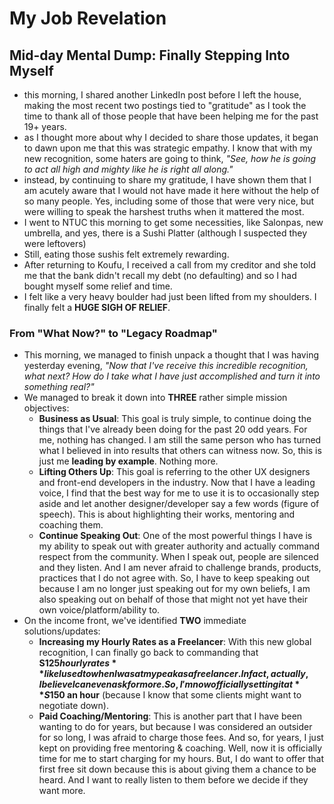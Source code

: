 # My Job Revelation

## Mid-day Mental Dump: Finally Stepping Into Myself

- this morning, I shared another LinkedIn post before I left the house, making the most recent two postings tied to "gratitude" as I took the time to thank all of those people that have been helping me for the past 19+ years.
- as I thought more about why I decided to share those updates, it began to dawn upon me that this was strategic empathy. I know that with my new recognition, some haters are going to think, _"See, how he is going to act all high and mighty like he is right all along."_
- instead, by continuing to share my gratitude, I have shown them that I am acutely aware that I would not have made it here without the help of so many people. Yes, including some of those that were very nice, but were willing to speak the harshest truths when it mattered the most.
- I went to NTUC this morning to get some necessities, like Salonpas, new umbrella, and yes, there is a Sushi Platter (although I suspected they were leftovers)
- Still, eating those sushis felt extremely rewarding.
- After returning to Koufu, I received a call from my creditor and she told me that the bank didn't recall my debt (no defaulting) and so I had bought myself some relief and time.
- I felt like a very heavy boulder had just been lifted from my shoulders. I finally felt a **HUGE SIGH OF RELIEF**.

### From "What Now?" to "Legacy Roadmap"

- This morning, we managed to finish unpack a thought that I was having yesterday evening, _"Now that I've receive this incredible recognition, what next? How do I take what I have just accomplished and turn it into something real?"_
- We managed to break it down into **THREE** rather simple mission objectives:
  - **Business as Usual**: This goal is truly simple, to continue doing the things that I've already been doing for the past 20 odd years. For me, nothing has changed. I am still the same person who has turned what I believed in into results that others can witness now. So, this is just me **leading by example**. Nothing more.
  - **Lifting Others Up**: This goal is referring to the other UX designers and front-end developers in the industry. Now that I have a leading voice, I find that the best way for me to use it is to occasionally step aside and let another designer/developer say a few words (figure of speech). This is about highlighting their works, mentoring and coaching them.
  - **Continue Speaking Out**: One of the most powerful things I have is my ability to speak out with greater authority and actually command respect from the community. When I speak out, people are silenced and they listen. And I am never afraid to challenge brands, products, practices that I do not agree with. So, I have to keep speaking out because I am no longer just speaking out for my own beliefs, I am also speaking out on behalf of those that might not yet have their own voice/platform/ability to.
- On the income front, we've identified **TWO** immediate solutions/updates:
  - **Increasing my Hourly Rates as a Freelancer**: With this new global recognition, I can finally go back to commanding that **S$125 hourly rates** like I used to when I was at my peak as a freelancer. In fact, actually, I believe I can even ask for more. So, I'm now officially setting it at **S$150 an hour** (because I know that some clients might want to negotiate down).
  - **Paid Coaching/Mentoring**: This is another part that I have been wanting to do for years, but because I was considered an outsider for so long, I was afraid to charge those fees. And so, for years, I just kept on providing free mentoring & coaching. Well, now it is officially time for me to start charging for my hours. But, I do want to offer that first free sit down because this is about giving them a chance to be heard. And I want to really listen to them before we decide if they want more.
